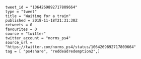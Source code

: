 ```
tweet_id = "1064269892717809664"
type = "tweet"
title = "Waiting for a train"
published = 2018-11-18T21:31:30Z
retweets = 0
favourites = 0
source = "twitter"
twitter_account = "norms_ps4"
source_url = "https://twitter.com/norms_ps4/status/1064269892717809664"
tag = [ "ps4share", "reddeadredemption2",]
```

<p class='image'><img src='http://mnf.m17s.net/2018/11/18/DsUL00FWwAEx3FU.jpg' alt=''></p>

